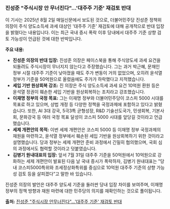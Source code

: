 ### 진성준 "주식시장 안 무너진다"…'대주주 기준' 재검토 반대

이 기사는 2025년 8월 2일 매일신문에서 보도된 것으로, 더불어민주당 진성준 정책위의장이 주식 양도소득세 과세 대상인 '대주주 기준' 재검토에 대해 공개적으로 반대 입장을 밝혔다는 내용입니다. 이는 최근 국내 증시 폭락 이후 당내에서 대주주 기준 상향 검토 가능성이 언급된 것에 대한 반박입니다.

**주요 내용:**

* **진성준 의장의 반대 입장:** 진성준 의장은 페이스북을 통해 주식양도세 과세 요건을 되돌려도 주식시장이 무너지지 않는다고 주장했습니다. 그는 과거 박근혜, 문재인 정부 시절 대주주 기준이 낮아졌을 때도 주가 변동이 거의 없었으며, 오히려 윤석열 정부가 기준을 50억원으로 올렸음에도 주가가 하락했다고 지적했습니다.
* **세입 기반 원상회복 강조:** 진 의장은 주식 양도소득세 과세 요건 10억원 환원 등은 윤석열 정권이 훼손한 세입 기반을 원상회복하는 조치라고 강조했습니다.
* **이재명 정부의 국정 목표:** 그는 이재명 정부와 더불어민주당이 코스피 5000 시대를 목표로 하고 있으며, 상법 개정 등 다양한 정책을 국정과제에 포함하고 있다고 밝혔습니다. 또한, AI 3대 강국, 5극3특 균형성장, R&D 기술선도국가, 민생회복, 기본사회, 문화강국 등 여러 국정 목표 달성이 코스피 5000 시대를 앞당길 것이라고 언급했습니다.
* **세제 개편안의 목적:** 이번 세제 개편안은 코스피 5000 등 이재명 정부 국정과제의 재원을 마련하고, 윤석열 정부에서 훼손된 세입 기반을 원상회복하기 위한 것이라고 설명했습니다. 당과 정부는 세제 개편안 준비 과정에서 긴밀히 협의했으며, 국회 심의 과정에서도 협력할 것이라고 덧붙였습니다.
* **김병기 원내대표의 입장:** 앞서 7월 31일 대주주 기준을 50억원에서 10억원으로 강화하는 세제 개편안이 발표된 다음 날 국내 증시가 폭락하자, 김병기 원내대표는 "당내 코스피5000특위와 조세정상화특위를 중심으로 10억원 대주주 기준의 상향 가능성 검토 등을 살피겠다"고 말한 바 있습니다.

진성준 의장의 발언은 대주주 양도세 기준을 둘러싼 당내 입장 차이를 보여주며, 이재명 정부의 정책 방향과 재원 마련에 대한 민주당의 의지를 재확인하는 것으로 풀이됩니다.

**출처:**
[진성준 "주식시장 안무너진다"…'대주주 기준' 재검토 반대](https://www.imaeil.com/page/view/2025080214232020098)